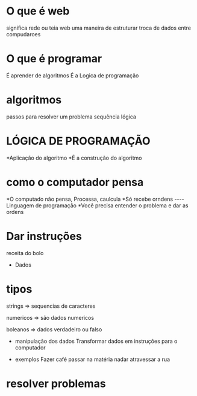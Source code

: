 # O que é web 
significa rede ou teia
web uma maneira de estruturar troca de dados entre compudaroes 

# O que é programar 
É aprender de algoritmos
É a Logica de programação
# algoritmos
passos para resolver um problema
sequência lógica
# LÓGICA DE PROGRAMAÇÃO
*Aplicação do algoritmo
*É a construção do algoritmo
# como o computador pensa 
*O computado não pensa, Processa, caulcula
*Só recebe orndens ---- Linguagem de programação 
*Você precisa entender o problema e dar as ordens
# Dar instruções
 receita do bolo
* Dados
# tipos
strings => sequencias de caracteres

numericos => são dados numericos

boleanos => dados verdadeiro ou falso

* manipulação dos dados 
Transformar dados em instruções para o computador 

* exemplos
Fazer café
passar na matéria
nadar
atravessar a rua
# resolver problemas

